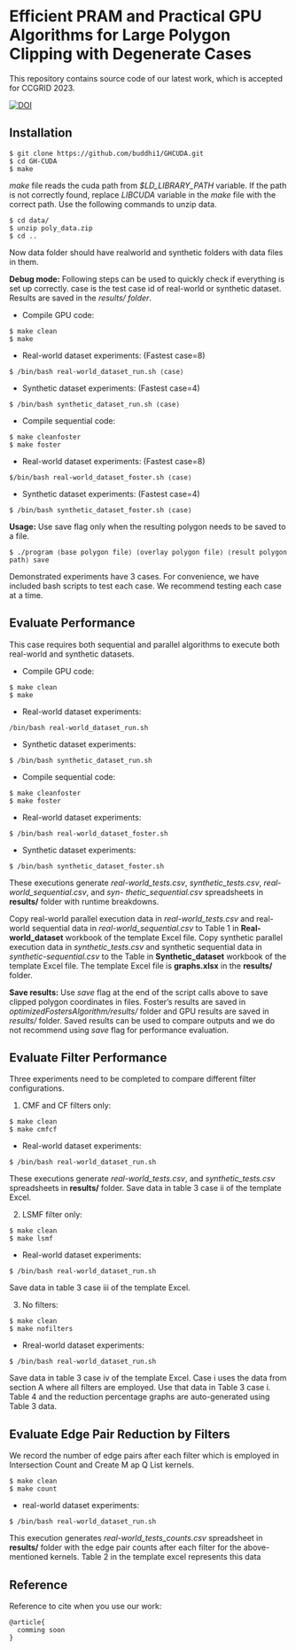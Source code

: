 # Efficient PRAM and Practical GPU Algorithms for Large Polygon Clipping with Degenerate Cases

This repository contains source code of our latest work, which is accepted for CCGRID 2023. 

[![DOI](https://zenodo.org/badge/480433755.svg)](https://zenodo.org/badge/latestdoi/480433755)

## Installation

```
$ git clone https://github.com/buddhi1/GHCUDA.git
$ cd GH-CUDA
$ make
```

*make* file reads the cuda path from *$LD_LIBRARY_PATH* variable. If the path is not correctly found, replace *LIBCUDA* variable in the *make* file with the correct path. 
Use the following commands to unzip data.
```
$ cd data/
$ unzip poly_data.zip
$ cd ..
```
Now data folder should have realworld and synthetic folders with data files in them.

**Debug mode:** Following steps can be used to quickly check if everything is set up correctly. case is the test case id of real-world or synthetic dataset. Results are saved in the *results/ folder*.

* Compile GPU code:
```
$ make clean
$ make
```

* Real-world dataset experiments: (Fastest case=8)
```
$ /bin/bash real-world_dataset_run.sh ⟨case⟩
```
* Synthetic dataset experiments: (Fastest case=4)
```
$ /bin/bash synthetic_dataset_run.sh ⟨case⟩
```
* Compile sequential code:
```
$ make cleanfoster
$ make foster
```
* Real-world dataset experiments: (Fastest case=8)
```
$/bin/bash real-world_dataset_foster.sh ⟨case⟩
```
* Synthetic dataset experiments: (Fastest case=4)
```
$ /bin/bash synthetic_dataset_foster.sh ⟨case⟩
```

**Usage:** Use save flag only when the resulting polygon needs to be saved to a file.
```
$ ./program ⟨base polygon file⟩ ⟨overlay polygon file⟩ ⟨result polygon path⟩ save
```
Demonstrated experiments have 3 cases. For convenience, we have included bash scripts to test each case. We recommend testing each case at a time.

## Evaluate Performance
This case requires both sequential and parallel algorithms to execute both real-world and synthetic datasets.

* Compile GPU code:
```
$ make clean
$ make
```
* Real-world dataset experiments:
```
/bin/bash real-world_dataset_run.sh
```
* Synthetic dataset experiments:
```
$ /bin/bash synthetic_dataset_run.sh
```


* Compile sequential code:
```
$ make cleanfoster
$ make foster
```
* Real-world dataset experiments:
```
$ /bin/bash real-world_dataset_foster.sh
```
* Synthetic dataset experiments:
```
$ /bin/bash synthetic_dataset_foster.sh
```

These executions generate *real-world_tests.csv*, *synthetic_tests.csv*, *real-world_sequential.csv*, and *syn-
thetic_sequential.csv* spreadsheets in **results/** folder with runtime breakdowns.

Copy real-world parallel execution data in *real-world_tests.csv* and real-world sequential data in *real-world_sequential.csv* to Table 1 in **Real-world_dataset** workbook of the template Excel file. Copy synthetic parallel execution data in *synthetic_tests.csv* and synthetic sequential data in *synthetic-sequential.csv* to the Table in **Synthetic_dataset** workbook of the template Excel file. The template Excel file is **graphs.xlsx** in the **results/** folder.

**Save results:** Use *save* flag at the end of the script calls above to save clipped polygon coordinates in files. Foster’s results are saved in *optimizedFostersAlgorithm/results/* folder and GPU results are saved in *results/* folder. Saved results can be used to compare outputs and we do not recommend using *save* flag for performance evaluation.

## Evaluate Filter Performance

Three experiments need to be completed to compare different filter configurations.
1. CMF and CF filters only:
```
$ make clean
$ make cmfcf
```
* Real-world dataset experiments:
```
$ /bin/bash real-world_dataset_run.sh
```
These executions generate *real-world_tests.csv*, and *synthetic_tests.csv* spreadsheets in **results/** folder. Save data in table 3 case ii of the template Excel.

2. LSMF filter only:
```
$ make clean
$ make lsmf
```
* Real-world dataset experiments:
```
$ /bin/bash real-world_dataset_run.sh
```
Save data in table 3 case iii of the template Excel.

3. No filters:
```
$ make clean
$ make nofilters
```
* Rreal-world dataset experiments:
```
$ /bin/bash real-world_dataset_run.sh
```
Save data in table 3 case iv of the template Excel. Case i uses the data from section A where all filters are employed. Use that data in Table 3 case i. Table 4 and the reduction percentage graphs are auto-generated using Table 3 data.

## Evaluate Edge Pair Reduction by Filters
We record the number of edge pairs after each filter which is employed in Intersection Count and Create M ap Q List kernels.
```
$ make clean
$ make count
```
* real-world dataset experiments:
```
$ /bin/bash real-world_dataset_run.sh
```
This execution generates *real-world_tests_counts.csv* spreadsheet in **results/** folder with the edge pair counts after each filter for the above-mentioned kernels. Table 2 in the template excel represents this data

## Reference
Reference to cite when you use our work:
```
@article{
  comming soon
}
```
